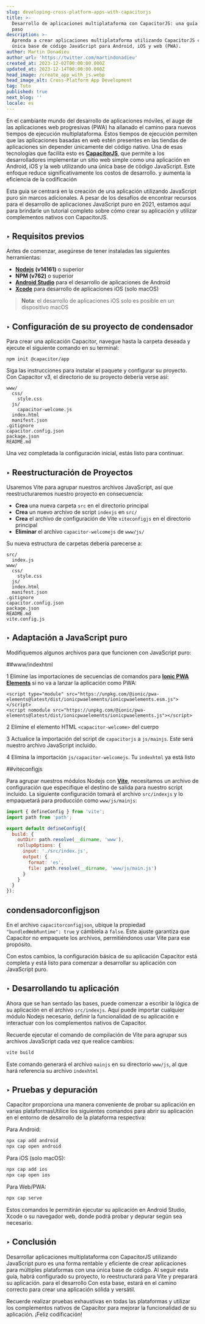 ```yaml
---
slug: developing-cross-platform-apps-with-capacitorjs
title: >-
  Desarrollo de aplicaciones multiplataforma con CapacitorJS: una guía paso a
  paso
description: >-
  Aprenda a crear aplicaciones multiplataforma utilizando CapacitorJS con una
  única base de código JavaScript para Android, iOS y web (PWA).
author: Martin Donadieu
author_url: 'https://twitter.com/martindonadieu'
created_at: 2023-12-02T00:00:00.000Z
updated_at: 2023-12-14T00:00:00.000Z
head_image: /create_app_with_js.webp
head_image_alt: Cross-Platform App Development
tag: Tuto
published: true
next_blog: ''
locale: es
---
```


En el cambiante mundo del desarrollo de aplicaciones móviles, el auge de las aplicaciones web progresivas (PWA) ha allanado el camino para nuevos tiempos de ejecución multiplataforma. Estos tiempos de ejecución permiten que las aplicaciones basadas en web estén presentes en las tiendas de aplicaciones sin depender únicamente del código nativo. Una de esas tecnologías que facilita esto es [**CapacitorJS**](https://capacitorjscom/), que permite a los desarrolladores implementar un sitio web simple como una aplicación en Android, iOS y la web utilizando una única base de código JavaScript. Este enfoque reduce significativamente los costos de desarrollo. y aumenta la eficiencia de la codificación

Esta guía se centrará en la creación de una aplicación utilizando JavaScript puro sin marcos adicionales. A pesar de los desafíos de encontrar recursos para el desarrollo de aplicaciones JavaScript puro en 2021, estamos aquí para brindarle un tutorial completo sobre cómo crear su aplicación y utilizar complementos nativos con CapacitorJS.

## ‣ Requisitos previos

Antes de comenzar, asegúrese de tener instaladas las siguientes herramientas:

- [**Nodejs**](https://nodejsorg/en/) **(v14161)** o superior
- **NPM (v762)** o superior
- [**Android Studio**](https://developerandroidcom/studio/) para el desarrollo de aplicaciones de Android
- [**Xcode**](https://appsapplecom/de/app/xcode/id497799835/?mt=12) para desarrollo de aplicaciones iOS (solo macOS)

> **Nota**: el desarrollo de aplicaciones iOS solo es posible en un dispositivo macOS

## ‣ Configuración de su proyecto de condensador

Para crear una aplicación Capacitor, navegue hasta la carpeta deseada y ejecute el siguiente comando en su terminal:

```
npm init @capacitor/app
```

Siga las instrucciones para instalar el paquete y configurar su proyecto. Con Capacitor v3, el directorio de su proyecto debería verse así:

```
www/
  css/
    style.css
  js/
    capacitor-welcome.js
  index.html
  manifest.json
.gitignore
capacitor.config.json
package.json
README.md
```

Una vez completada la configuración inicial, estás listo para continuar.

## ‣ Reestructuración de Proyectos

Usaremos Vite para agrupar nuestros archivos JavaScript, así que reestructuraremos nuestro proyecto en consecuencia:

- **Crea** una nueva carpeta `src` en el directorio principal
- **Crea** un nuevo archivo de script `indexjs` en `src/`
- **Crea** el archivo de configuración de Vite `viteconfigjs` en el directorio principal
- **Eliminar** el archivo `capacitor-welcomejs` de `www/js/`

Su nueva estructura de carpetas debería parecerse a:

```
src/
  index.js
www/
  css/
    style.css
  js/
  index.html
  manifest.json
.gitignore
capacitor.config.json
package.json
README.md
vite.config.js
```

## ‣ Adaptación a JavaScript puro

Modifiquemos algunos archivos para que funcionen con JavaScript puro:

##www/indexhtml

1 Elimine las importaciones de secuencias de comandos para [**Ionic PWA Elements**](https://capacitorjscom/docs/web/pwa-elements/) si no va a lanzar la aplicación como PWA:

```
<script type="module" src="https://unpkg.com/@ionic/pwa-elements@latest/dist/ionicpwaelements/ionicpwaelements.esm.js"></script>
<script nomodule src="https://unpkg.com/@ionic/pwa-elements@latest/dist/ionicpwaelements/ionicpwaelements.js"></script>
```

2 Elimine el elemento HTML `<capacitor-welcome>` del cuerpo

3 Actualice la importación del script de `capacitorjs` a `js/mainjs`. Este será nuestro archivo JavaScript incluido.

4 Elimina la importación `js/capacitor-welcomejs`. Tu `indexhtml` ya está listo

##viteconfigjs

Para agrupar nuestros módulos Nodejs con [**Vite**](https://vitejsdev/), necesitamos un archivo de configuración que especifique el destino de salida para nuestro script incluido. La siguiente configuración tomará el archivo `src/indexjs` y lo empaquetará para producción como `www/js/mainjs`:

```javascript
import { defineConfig } from 'vite';
import path from 'path';

export default defineConfig({
  build: {
    outDir: path.resolve(__dirname, 'www'),
    rollupOptions: {
      input: './src/index.js',
      output: {
        format: 'es',
        file: path.resolve(__dirname, 'www/js/main.js')
      }
    }
  }
});
```

## condensadorconfigjson

En el archivo `capacitorconfigjson`, ubique la propiedad `"bundledWebRuntime": true` y cámbiela a `false`. Este ajuste garantiza que Capacitor no empaquete los archivos, permitiéndonos usar Vite para ese propósito.

Con estos cambios, la configuración básica de su aplicación Capacitor está completa y está listo para comenzar a desarrollar su aplicación con JavaScript puro.

## ‣ Desarrollando tu aplicación

Ahora que se han sentado las bases, puede comenzar a escribir la lógica de su aplicación en el archivo `src/indexjs`. Aquí puede importar cualquier módulo Nodejs necesario, definir la funcionalidad de su aplicación e interactuar con los complementos nativos de Capacitor.

Recuerde ejecutar el comando de compilación de Vite para agrupar sus archivos JavaScript cada vez que realice cambios:

```bash
vite build
```

Este comando generará el archivo `mainjs` en su directorio `www/js`, al que hará referencia su archivo `indexhtml`

## ‣ Pruebas y depuración

Capacitor proporciona una manera conveniente de probar su aplicación en varias plataformasUtilice los siguientes comandos para abrir su aplicación en el entorno de desarrollo de la plataforma respectiva:

Para Android:
```bash
npx cap add android
npx cap open android
```

Para iOS (solo macOS):
```bash
npx cap add ios
npx cap open ios
```

Para Web/PWA:
```bash
npx cap serve
```

Estos comandos le permitirán ejecutar su aplicación en Android Studio, Xcode o su navegador web, donde podrá probar y depurar según sea necesario.

## ‣ Conclusión

Desarrollar aplicaciones multiplataforma con CapacitorJS utilizando JavaScript puro es una forma rentable y eficiente de crear aplicaciones para múltiples plataformas con una única base de código. Al seguir esta guía, habrá configurado su proyecto, lo reestructurará para Vite y preparará su aplicación. para el desarrollo Con esta base, estará en el camino correcto para crear una aplicación sólida y versátil.

Recuerde realizar pruebas exhaustivas en todas las plataformas y utilizar los complementos nativos de Capacitor para mejorar la funcionalidad de su aplicación. ¡Feliz codificación!